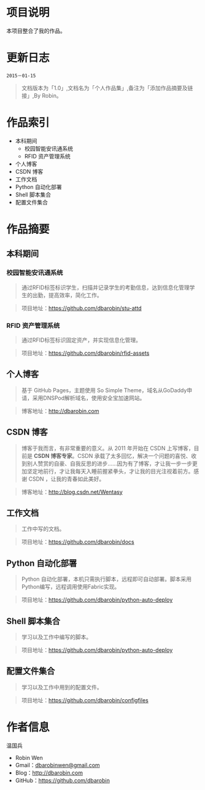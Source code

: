 # 项目说明 #

本项目整合了我的作品。

# 更新日志 #

`2015－01-15`

> 文档版本为「1.0」,文档名为「个人作品集」,备注为「添加作品摘要及链接」,By Robin。

# 作品索引 #

* 本科期间
    * 校园智能安讯通系统
    * RFID 资产管理系统
* 个人博客
* CSDN 博客
* 工作文档
* Python 自动化部署
* Shell 脚本集合
* 配置文件集合

# 作品摘要 #

## 本科期间 ##

### 校园智能安讯通系统  ###

> 通过RFID标签标识学生，扫描并记录学生的考勤信息，达到信息化管理学生的出勤，提高效率，简化工作。

> 项目地址：https://github.com/dbarobin/stu-attd

### RFID 资产管理系统 ###

> 通过RFID标签标识固定资产，并实现信息化管理。

> 项目地址：https://github.com/dbarobin/rfid-assets

## 个人博客 ##

> 基于 GitHub Pages，主题使用 So Simple Theme，域名从GoDaddy申请，采用DNSPod解析域名，使用安全宝加速网站。

> 博客地址：http://dbarobin.com

## CSDN 博客 ##

> 博客于我而言，有非常重要的意义。从 2011 年开始在 CSDN 上写博客，目前是 **CSDN 博客专家**。CSDN 承载了太多回忆，解决一个问题的喜悦、收到别人赞赏的自豪、自我反思的进步……因为有了博客，才让我一步一步更加坚定地前行，才让我每天入睡前握紧拳头，才让我的目光注视着前方。感谢 CSDN ，让我的青春如此美好。

> 博客地址：http://blog.csdn.net/Wentasy

## 工作文档 ##

> 工作中写的文档。

> 项目地址：https://github.com/dbarobin/docs

## Python 自动化部署 ##

> Python 自动化部署，本机只需执行脚本，远程即可自动部署。脚本采用Python编写，远程调用使用Fabric实现。

> 项目地址：https://github.com/dbarobin/python-auto-deploy

## Shell 脚本集合 ##

> 学习以及工作中编写的脚本。

> 项目地址：https://github.com/dbarobin/python-auto-deploy

## 配置文件集合 ##

> 学习以及工作中用到的配置文件。

> 项目地址：https://github.com/dbarobin/configfiles

# 作者信息 #

温国兵

* Robin Wen
* Gmail：dbarobinwen@gmail.com
* Blog：http://dbarobin.com
* GitHub：https://github.com/dbarobin